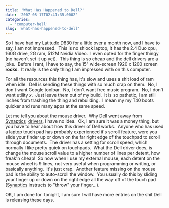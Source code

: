 ```yaml
---
title: 'What Has Happened to Dell?'
date: '2007-08-17T02:41:35.000Z'
categories:
  - 'computer-hell'
slug: 'what-has-happened-to-dell'
---
```


So I have had my Latitude D830 for a little over a month now, and I have to say, I am not impressed.  This is no shlock laptop, it has the 2.4 Duo cpu, 160G drive, 2G ram, 512M Nvidia Video.  I even opted for the finger thingy (no haven't set it up yet).  This thing is so cheap and the dell drivers are a joke.  Before I rant, I have to say, the 15" wide-screen 1920 x 1200 screen **rocks**.  It really is the _only_ thing I am impressed with on this computer.

For all the resources this thing has, it's slow and uses a shit load of ram when idle.  Dell is sending these things with so much crap on them.  No, I don't want Google toolbar.  No, I don't want free music program.  No, I don't want utility _x_.  Just leave them out of my build.  It is so pathetic, I am still inches from trashing the thing and rebuilding.  I mean my my T40 boots quicker and runs many apps at the same speed.

Let me tell you about the mouse driver.  Why Dell went away from [Synaptics](http://synaptics.com)  [drivers](http://www.synaptics.com/support/drive.cfm), I have no idea.  Ok, I am sure it was a money thing, but you have to hear about how this driver of Dell works.  Anyone who has used a laptop touch pad has probably experienced it's scroll feature, were you slide your finder up or down on the far right edge of the touchpad to scroll through documents.  The driver has a setting for scroll speed, which normally I like pretty quick on touchpads.  What the Dell driver does, is change the mouse scroll value to a higher number of lines per detent, how freak'n cheap!  So now when I use my external mouse, each detent on the mouse wheel is 9 lines, not very useful when programming or writing, or basically anything.  It's just crap.  Another feature missing on the mouse pad is the ability to auto-scroll the window.  You usually do this by sliding your finger up or down on the right edge all the way off of the touch pad ([Synaptics](http://www.synaptics.com) instructs to "throw" your finger...).

OK, I am done for  tonight, I am sure I will have more entries on the shit Dell is releasing these days.
